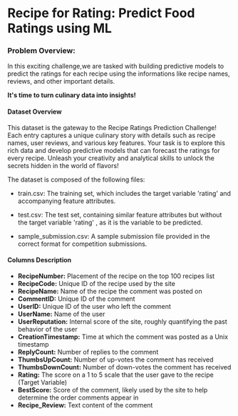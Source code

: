 # Recipe for Rating: Predict Food Ratings using ML


### Problem Overview:
In this exciting challenge,we are tasked with building predictive models to predict the ratings for each recipe using the informations like recipe names, reviews, and other important details.

  <b>It's time to turn culinary data into insights!</b>

  #### Dataset Overview

This dataset is the gateway to the Recipe Ratings Prediction Challenge! Each entry captures a unique culinary story with details such as recipe names, user reviews, and various key features. Your task is to explore this rich data and develop predictive models that can forecast the ratings for every recipe. Unleash your creativity and analytical skills to unlock the secrets hidden in the world of flavors!

The dataset is composed of the following files:

- train.csv: The training set, which includes the target variable 'rating' and accompanying feature attributes.

- test.csv: The test set, containing similar feature attributes but without the target variable 'rating' , as it is the variable to be   predicted.

- sample_submission.csv: A sample submission file provided in the correct format for competition submissions.

#### Columns Description

- <b>RecipeNumber:</b> Placement of the recipe on the top 100 recipes list
- <b>RecipeCode:</b> Unique ID of the recipe used by the site
- <b>RecipeName:</b> Name of the recipe the comment was posted on
- <b>CommentID:</b> Unique ID of the comment
- <b>UserID:</b> Unique ID of the user who left the comment
- <b>UserName:</b> Name of the user
- <b>UserReputation:</b> Internal score of the site, roughly quantifying the past behavior of the user
- <b>CreationTimestamp:</b> Time at which the comment was posted as a Unix timestamp
- <b>ReplyCount:</b> Number of replies to the comment
- <b>ThumbsUpCount:</b> Number of up-votes the comment has received
- <b>ThumbsDownCount:</b> Number of down-votes the comment has received
- <b>Rating:</b> The score on a 1 to 5 scale that the user gave to the recipe (Target Variable)
- <b>BestScore:</b> Score of the comment, likely used by the site to help determine the order comments appear in
- <b>Recipe_Review:</b> Text content of the comment
